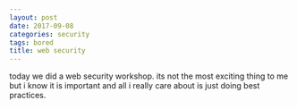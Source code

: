 ```yaml
---
layout: post
date: 2017-09-08
categories: security
tags: bored
title: web security
---
```


today we did a web security workshop. its not the most exciting thing to me but i know it is important and all i really care about is just doing best practices.
